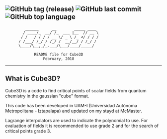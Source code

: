 ![GitHub tag (release)](https://img.shields.io/github/v/release/rayhe88/cube3D?label=version)
![GitHub last commit](https://img.shields.io/github/last-commit/rayhe88/cube3D?label=last%20modified)
![GitHub top language](https://img.shields.io/github/languages/top/rayhe88/cube3D?color=green)
-----------------------------------------------------------------------
             ______      __        _____ ____ 
            / ____/_  __/ /_  ___ |__  // __ \
           / /   / / / / __ \/ _ \ /_ </ / / /
          / /___/ /_/ / /_/ /  __/__/ / /_/ / 
          \____/\__,_/_.___/\___/____/_____/  

                 README file for Cube3D
                     February, 2018
-----------------------------------------------------------------------

What is Cube3D?
---------------

  Cube3D is a code to find critical points of scalar fields
  from quantum chemistry in the gaussian "cube" format.

  This code has been developed in UAM-I (Universidad Autónoma 
  Metropolitana - Iztapalapa) and updated on my stayd at 
  McMaster.

  Lagrange interpolators are used to indicate the polynomial to use.
  For evaluation of fields it is recommended to use grade 2 and 
  for the search of critical points grade 3.

  

